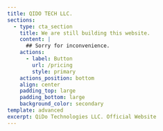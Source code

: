 ```yaml
---
title: QIDO TECH LLC.
sections:
  - type: cta_section
    title: We are still building this website.
    content: |
      ## Sorry for inconvenience.
    actions:
      - label: Button
        url: /pricing
        style: primary
    actions_position: bottom
    align: center
    padding_top: large
    padding_bottom: large
    background_color: secondary
template: advanced
excerpt: QiDo Technologies LLC. Official Website
---
```

